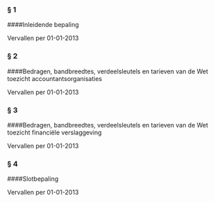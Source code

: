 <meta http-equiv='Content-Type' content='text/html; charset=utf-8' />

### §  1  

####Inleidende bepaling

Vervallen per 01-01-2013 

### §  2  

####Bedragen, bandbreedtes, verdeelsleutels en tarieven van de Wet toezicht accountantsorganisaties

Vervallen per 01-01-2013 

### §  3  

####Bedragen, bandbreedtes, verdeelsleutels en tarieven van de Wet toezicht financiële verslaggeving

Vervallen per 01-01-2013 

### §  4  

####Slotbepaling

Vervallen per 01-01-2013 

